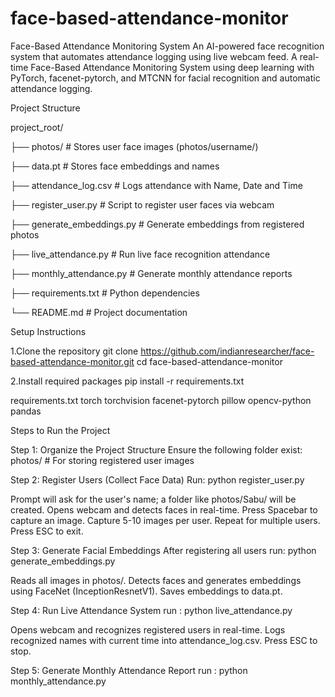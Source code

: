# face-based-attendance-monitor
Face-Based Attendance Monitoring System
An AI-powered face recognition system that automates attendance logging using live webcam feed.
A real-time Face-Based Attendance Monitoring System using deep learning with PyTorch, facenet-pytorch, and MTCNN for facial recognition and automatic attendance logging.

Project Structure

project_root/

├── photos/                 # Stores user face images (photos/username/)

├── data.pt                 # Stores face embeddings and names

├── attendance_log.csv      # Logs attendance with Name, Date and Time

├── register_user.py        # Script to register user faces via webcam

├── generate_embeddings.py  # Generate embeddings from registered photos

├── live_attendance.py      # Run live face recognition attendance

├── monthly_attendance.py   # Generate monthly attendance reports

├── requirements.txt        # Python dependencies

└── README.md               # Project documentation

Setup Instructions

1.Clone the repository
git clone https://github.com/indianresearcher/face-based-attendance-monitor.git
cd face-based-attendance-monitor

2.Install required packages
pip install -r requirements.txt

requirements.txt
torch
torchvision
facenet-pytorch
pillow
opencv-python
pandas

Steps to Run the Project

Step 1: Organize the Project Structure
Ensure the following folder exist: photos/          # For storing registered user images

Step 2: Register Users (Collect Face Data)
Run: python register_user.py

Prompt will ask for the user's name; a folder like photos/Sabu/ will be created.
Opens webcam and detects faces in real-time.
Press Spacebar to capture an image.
Capture 5-10 images per user.
Repeat for multiple users.
Press ESC to exit.

Step 3: Generate Facial Embeddings
After registering all users run: python generate_embeddings.py

Reads all images in photos/.
Detects faces and generates embeddings using FaceNet (InceptionResnetV1).
Saves embeddings to data.pt.

Step 4: Run Live Attendance System
run : python live_attendance.py

Opens webcam and recognizes registered users in real-time.
Logs recognized names with current time into attendance_log.csv.
Press ESC to stop.

Step 5: Generate Monthly Attendance Report
run : python monthly_attendance.py

